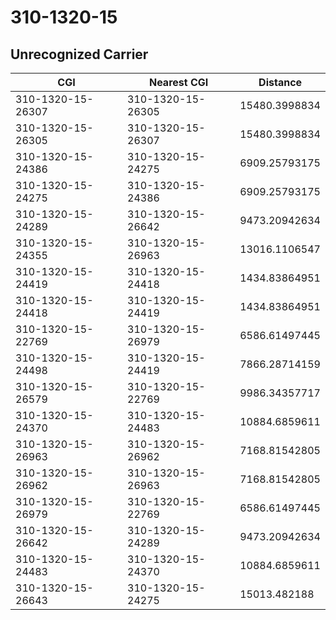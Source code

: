 # 310-1320-15
## Unrecognized Carrier


| CGI | Nearest CGI | Distance |
|-----|-------------|----------|
| 310-1320-15-26307 | 310-1320-15-26305 | 15480.3998834 |
| 310-1320-15-26305 | 310-1320-15-26307 | 15480.3998834 |
| 310-1320-15-24386 | 310-1320-15-24275 | 6909.25793175 |
| 310-1320-15-24275 | 310-1320-15-24386 | 6909.25793175 |
| 310-1320-15-24289 | 310-1320-15-26642 | 9473.20942634 |
| 310-1320-15-24355 | 310-1320-15-26963 | 13016.1106547 |
| 310-1320-15-24419 | 310-1320-15-24418 | 1434.83864951 |
| 310-1320-15-24418 | 310-1320-15-24419 | 1434.83864951 |
| 310-1320-15-22769 | 310-1320-15-26979 | 6586.61497445 |
| 310-1320-15-24498 | 310-1320-15-24419 | 7866.28714159 |
| 310-1320-15-26579 | 310-1320-15-22769 | 9986.34357717 |
| 310-1320-15-24370 | 310-1320-15-24483 | 10884.6859611 |
| 310-1320-15-26963 | 310-1320-15-26962 | 7168.81542805 |
| 310-1320-15-26962 | 310-1320-15-26963 | 7168.81542805 |
| 310-1320-15-26979 | 310-1320-15-22769 | 6586.61497445 |
| 310-1320-15-26642 | 310-1320-15-24289 | 9473.20942634 |
| 310-1320-15-24483 | 310-1320-15-24370 | 10884.6859611 |
| 310-1320-15-26643 | 310-1320-15-24275 | 15013.482188 |
